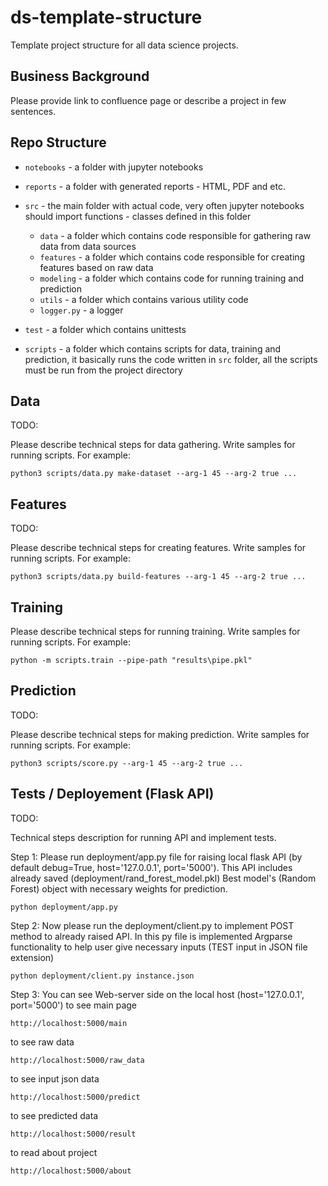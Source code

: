 # ds-template-structure
Template project structure for all data science projects.

## Business Background

Please provide link to confluence page or describe a project in few sentences. 


## Repo Structure 

- `notebooks` - a folder with jupyter notebooks
- `reports` - a folder with generated reports - HTML, PDF and etc. 
- `src` - the main folder with actual code, very often jupyter notebooks should import 
          functions - classes defined in this folder
    - `data` - a folder which contains code responsible for gathering raw data from data sources
    - `features` - a folder which contains code responsible for creating features based on raw data
    - `modeling` - a folder which contains code for running training and prediction
    - `utils` - a folder which contains various utility code   
    - `logger.py` - a logger
    
- `test` - a folder which contains unittests
- `scripts` - a folder which contains scripts for data, training and prediction, 
              it basically runs the code written in `src` folder, all the scripts must be run from the project directory


## Data 

TODO: 

Please describe technical steps for data gathering.
Write samples for running scripts.
For example: 

```shell script
python3 scripts/data.py make-dataset --arg-1 45 --arg-2 true ...
```

## Features 

TODO: 

Please describe technical steps for creating features.
Write samples for running scripts.
For example: 

```shell script
python3 scripts/data.py build-features --arg-1 45 --arg-2 true ...
```

## Training 


Please describe technical steps for running training.
Write samples for running scripts.
For example: 

```shell script
python -m scripts.train --pipe-path "results\pipe.pkl"
```

## Prediction 

TODO: 

Please describe technical steps for making prediction.
Write samples for running scripts.
For example: 

```shell script
python3 scripts/score.py --arg-1 45 --arg-2 true ...
```

## Tests / Deployement (Flask API)

TODO: 

Technical steps description for running API and implement tests.

Step 1: Please run deployment/app.py file for raising local flask API (by default debug=True, host='127.0.0.1', port='5000').
This API includes already saved (deployment/rand_forest_model.pkl) Best model's (Random Forest) object with necessary weights for prediction.
```shell script
python deployment/app.py
```
Step 2: Now please run the deployment/client.py to implement POST method to already raised API. 
In this py file is implemented Argparse functionality to help user give necessary inputs (TEST input in JSON file extension)
```shell script
python deployment/client.py instance.json
```
Step 3: You can see Web-server side on the local host (host='127.0.0.1', port='5000')
to see main page
```shell script
http://localhost:5000/main
```
to see raw data
```shell script
http://localhost:5000/raw_data
```
to see input json data
```shell script
http://localhost:5000/predict
```
to see predicted data
```shell script
http://localhost:5000/result
```
to read about project
```shell script
http://localhost:5000/about
```
